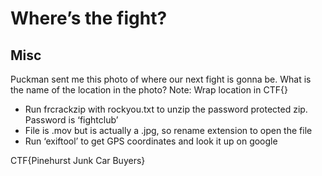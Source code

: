 # Where’s the fight?
## Misc

Puckman sent me this photo of where our next fight is gonna be. What is the name of the location in the photo?
Note: Wrap location in CTF{}

- Run frcrackzip with rockyou.txt to unzip the password protected zip. Password is ‘fightclub’
- File is .mov but is actually a .jpg, so rename extension to open the file
- Run ‘exiftool’ to get GPS coordinates and look it up on google


CTF{Pinehurst Junk Car Buyers}

